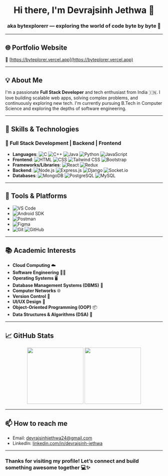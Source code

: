 <h1 align="center">Hi there, I'm Devrajsinh Jethwa 👋</h1>
<h3 align="center">aka <strong>bytexplorerr</strong> — exploring the world of code byte by byte 🚀</h3>

---

## 🌐 Portfolio Website
🔗 [https://byteplorer.vercel.app](https://byteplorer.vercel.app)

---

## 💡 About Me

I'm a passionate **Full Stack Developer** and tech enthusiast from India 🇮🇳. I love building scalable web apps, solving complex problems, and continuously exploring new tech. I'm currently pursuing B.Tech in Computer Science and exploring the depths of software engineering.

---

## 🧠 Skills & Technologies

### 🚀 Full Stack Development | Backend | Frontend
- **Languages**: ![C](https://img.shields.io/badge/C-00599C?style=flat&logo=c&logoColor=white) ![C++](https://img.shields.io/badge/C++-00599C?style=flat&logo=c%2B%2B&logoColor=white) ![Java](https://img.shields.io/badge/Java-007396?style=flat&logo=java&logoColor=white) ![Python](https://img.shields.io/badge/Python-3776AB?style=flat&logo=python&logoColor=white) ![JavaScript](https://img.shields.io/badge/JavaScript-F7DF1E?style=flat&logo=javascript&logoColor=black)
- **Frontend**: ![HTML](https://img.shields.io/badge/HTML5-E34F26?style=flat&logo=html5&logoColor=white) ![CSS](https://img.shields.io/badge/CSS3-1572B6?style=flat&logo=css3&logoColor=white) ![Tailwind CSS](https://img.shields.io/badge/Tailwind-06B6D4?style=flat&logo=tailwind-css&logoColor=white) ![Bootstrap](https://img.shields.io/badge/Bootstrap-563D7C?style=flat&logo=bootstrap&logoColor=white)
- **Frameworks/Libraries**: ![React](https://img.shields.io/badge/React-20232A?style=flat&logo=react&logoColor=61DAFB) ![Redux](https://img.shields.io/badge/Redux-593D88?style=flat&logo=redux&logoColor=white)
- **Backend**: ![Node.js](https://img.shields.io/badge/Node.js-339933?style=flat&logo=node.js&logoColor=white) ![Express.js](https://img.shields.io/badge/Express.js-000000?style=flat&logo=express&logoColor=white) ![Django](https://img.shields.io/badge/Django-092E20?style=flat&logo=django&logoColor=white) ![Socket.io](https://img.shields.io/badge/Socket.io-010101?style=flat&logo=socket.io&logoColor=white)
- **Databases**: ![MongoDB](https://img.shields.io/badge/MongoDB-4EA94B?style=flat&logo=mongodb&logoColor=white) ![PostgreSQL](https://img.shields.io/badge/PostgreSQL-4169E1?style=flat&logo=postgresql&logoColor=white) ![MySQL](https://img.shields.io/badge/MySQL-4479A1?style=flat&logo=mysql&logoColor=white)

---

## 🧰 Tools & Platforms

- ![VS Code](https://img.shields.io/badge/VS%20Code-007ACC?style=flat&logo=visual-studio-code&logoColor=white)
- ![Android SDK](https://img.shields.io/badge/Android%20SDK-3DDC84?style=flat&logo=android&logoColor=white)
- ![Postman](https://img.shields.io/badge/Postman-FF6C37?style=flat&logo=postman&logoColor=white)
- ![Figma](https://img.shields.io/badge/Figma-F24E1E?style=flat&logo=figma&logoColor=white)
- ![Git](https://img.shields.io/badge/Git-F05032?style=flat&logo=git&logoColor=white) ![GitHub](https://img.shields.io/badge/GitHub-181717?style=flat&logo=github&logoColor=white)

---

## 📚 Academic Interests

- **Cloud Computing** ☁️
- **Software Engineering** 🧑‍💻
- **Operating Systems** 🖥️
- **Database Management Systems (DBMS)** 💾
- **Computer Networks** 🌐
- **Version Control** 🔄
- **UI/UX Design** 🎨
- **Object-Oriented Programming (OOP)** 📦
- **Data Structures & Algorithms (DSA)** 🧠

---

## 📈 GitHub Stats

<p align="center">
  <img height="180em" src="https://github-readme-stats.vercel.app/api?username=bytexplorerr&show_icons=true&theme=radical&count_private=true"/>
  <img height="180em" src="https://github-readme-stats.vercel.app/api/top-langs/?username=bytexplorerr&layout=compact&theme=radical"/>
</p>

---

## 📫 How to reach me

- Email: [devrajsinhjethwa24@gmail.com](mailto:devrajsinhjethwa24@gmail.com)
- LinkedIn: [linkedin.com/in/devrajsinh-jethwa](https://www.linkedin.com/in/devrajsinh-jethwa)

---

### Thanks for visiting my profile! Let’s connect and build something awesome together 💻✨
